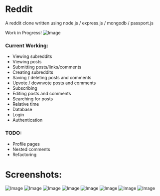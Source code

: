 # Reddit
A reddit clone written using node.js / express.js / mongodb / passport.js

Work in Progress!
![Image](https://i.imgur.com/ResU1lW.png)

### Current Working:
* Viewing subreddits
* Viewing posts
* Submitting posts/links/comments
* Creating subreddits
* Saving / deleting posts and comments
* Upvote / downvote posts and comments
* Subscribing
* Editing posts and comments
* Searching for posts
* Relative time
* Database
* Login
* Authentication

### TODO:
* Profile pages
* Nested comments
* Refactoring

# Screenshots:
![Image](https://i.imgur.com/QWmcJG7.png)
![Image](https://i.imgur.com/Cf1kpy7.png)
![Image](https://i.imgur.com/SULVp9A.png)
![Image](https://i.imgur.com/fHH9guv.png)
![Image](https://i.imgur.com/oFh0qKq.png)
![Image](https://i.imgur.com/moZQec1.png)
![Image](https://i.imgur.com/hgaKbc0.png)
![Image](https://i.imgur.com/UYXQhOn.png)

